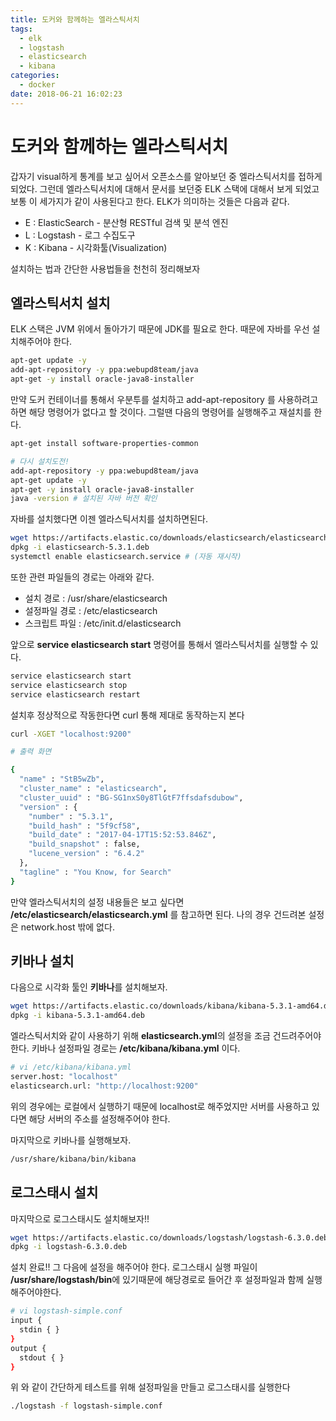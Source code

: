 ```yaml
---
title: 도커와 함께하는 엘라스틱서치
tags:
  - elk
  - logstash
  - elasticsearch
  - kibana
categories:
  - docker
date: 2018-06-21 16:02:23
---
```


# 도커와 함께하는 엘라스틱서치
갑자기 visual하게 통계를 보고 싶어서 오픈소스를 알아보던 중 엘라스틱서치를 접하게 되었다. 그런데 엘라스틱서치에 대해서 문서를 보던중 ELK 스택에 대해서 보게 되었고 보통 이 세가지가 같이 사용된다고 한다. ELK가 의미하는 것들은 다음과 같다.

* E : ElasticSearch - 분산형 RESTful 검색 및 분석 엔진
* L : Logstash - 로그 수집도구
* K : Kibana - 시각화툴(Visualization)

설치하는 법과 간단한 사용법들을 천천히 정리해보자

## 엘라스틱서치 설치
ELK 스택은 JVM 위에서 돌아가기 때문에 JDK를 필요로 한다. 때문에 자바를 우선 설치해주어야 한다.
```sh
apt-get update -y
add-apt-repository -y ppa:webupd8team/java
apt-get -y install oracle-java8-installer
```

만약 도커 컨테이너를 통해서 우분투를 설치하고 add-apt-repository 를 사용하려고 하면 해당 명령어가 없다고 할 것이다. 그럴땐 다음의 명령어를 실행해주고 재설치를 한다.
```sh
apt-get install software-properties-common

# 다시 설치도전!
add-apt-repository -y ppa:webupd8team/java
apt-get update -y
apt-get -y install oracle-java8-installer
java -version # 설치된 자바 버전 확인
```

자바를 설치했다면 이젠 엘라스틱서치를 설치하면된다.
```sh
wget https://artifacts.elastic.co/downloads/elasticsearch/elasticsearch-5.3.1.deb
dpkg -i elasticsearch-5.3.1.deb
systemctl enable elasticsearch.service # (자동 재시작)
```
또한 관련 파일들의 경로는 아래와 같다.
* 설치 경로 : /usr/share/elasticsearch
* 설정파일 경로 : /etc/elasticsearch
* 스크립트 파일 : /etc/init.d/elasticsearch

앞으로 **service elasticsearch start** 명령어를 통해서 엘라스틱서치를 실행할 수 있다.
```sh
service elasticsearch start
service elasticsearch stop
service elasticsearch restart
```

설치후 정상적으로 작동한다면 curl 통해 제대로 동작하는지 본다
```sh
curl -XGET "localhost:9200"
```
```sh
# 출력 화면

{
  "name" : "StB5wZb",
  "cluster_name" : "elasticsearch",
  "cluster_uuid" : "BG-SG1nxS0y8TlGtF7ffsdafsdubow",
  "version" : {
    "number" : "5.3.1",
    "build_hash" : "5f9cf58",
    "build_date" : "2017-04-17T15:52:53.846Z",
    "build_snapshot" : false,
    "lucene_version" : "6.4.2"
  },
  "tagline" : "You Know, for Search"
}
```
만약 엘라스틱서치의 설정 내용들은 보고 싶다면 **/etc/elasticsearch/elasticsearch.yml** 를 참고하면 된다. 나의 경우 건드려본 설정은 network.host 밖에 없다.


## 키바나 설치
다음으로 시각화 툴인 **키바나**를 설치해보자. 
```sh
wget https://artifacts.elastic.co/downloads/kibana/kibana-5.3.1-amd64.deb
dpkg -i kibana-5.3.1-amd64.deb
```

엘라스틱서치와 같이 사용하기 위해 **elasticsearch.yml**의 설정을 조금 건드려주어야 한다. 키바나 설정파일 경로는 **/etc/kibana/kibana.yml** 이다.
```sh
# vi /etc/kibana/kibana.yml
server.host: "localhost"
elasticsearch.url: "http://localhost:9200"
```
위의 경우에는 로컬에서 실행하기 때문에 localhost로 해주었지만 서버를 사용하고 있다면 해당 서버의 주소를 설정해주어야 한다. 

마지막으로 키바나를 실행해보자.
```sh
/usr/share/kibana/bin/kibana
```


## 로그스태시 설치
마지막으로 로그스태시도 설치해보자!!
```sh
wget https://artifacts.elastic.co/downloads/logstash/logstash-6.3.0.deb # 엘라스틱 다운로드 페이지에서 링크 주소 복사
dpkg -i logstash-6.3.0.deb
```
설치 완료!! 그 다음에 설정을 해주어야 한다. 로그스태시 실행 파일이 **/usr/share/logstash/bin**에 있기때문에 해당경로로 들어간 후 설정파일과 함께 실행해주어야한다.

```sh
# vi logstash-simple.conf
input {
  stdin { }
}
output {
  stdout { }
}
```

위 와 같이 간단하게 테스트를 위해 설정파일을 만들고 로그스태시를 실행한다
```sh 
./logstash -f logstash-simple.conf
```